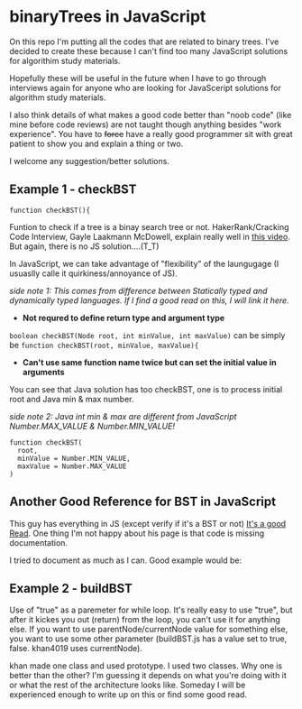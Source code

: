 # binaryTrees in JavaScript
On this repo I'm putting all the codes that are related to binary trees. 
I've decided to create these because I can't find too many JavaScript solutions for algorithim study materials. 

Hopefully these will be useful in the future when I have to go through interviews again for anyone who are looking for JavaSceript solutions for algorithm study materials.   

I also think details of what makes a good code better than "noob code" (like mine before code reviews) are not taught though anything besides "work experience".  You have to ~~force~~ have a really good programmer sit with great patient to show you and explain a thing or two. 

I welcome any suggestion/better solutions. 

## Example 1 - checkBST
```
function checkBST(){
```
Funtion to check if a tree is a binay search tree or not. 
HakerRank/Cracking Code Interview, Gayle Laakmann McDowell, explain really well in [this video](https://www.youtube.com/watch?time_continue=4&v=i_Q0v_Ct5lY). But again, there is no JS solution....(T_T)

In JavaScript, we can take advantage of "flexibility" of the laungugage (I usuaslly calle it quirkiness/annoyance of JS).

*side note 1: This comes from difference between Statically typed and dynamically typed languages. If I find a good read on this, I will link it here.*

- **Not requred to define return type and argument type**

```boolean checkBST(Node root, int minValue, int maxValue)```
can be simply be ```function checkBST(root, minValue, maxValue){ ```

 - **Can't use same function name twice but can set the initial value in arguments**

You can see that Java solution has too checkBST, one is to process initial root and Java min & max number. 

*side note 2: Java int min & max are different from JavaScript Number.MAX_VALUE & Number.MIN_VALUE!* 

``` 
function checkBST(
  root,
  minValue = Number.MIN_VALUE,
  maxValue = Number.MAX_VALUE
) 
```
## Another Good Reference for BST in JavaScript
This guy has everything in JS (except verify if it's a BST or not) [It's a good Read](https://khan4019.github.io/front-end-Interview-Questions/bst.html). One thing I'm not happy about his page is that code is missing documentation. 

I tried to document as much as I can.  Good example would be:
## Example 2 - buildBST
Use of "true" as a paremeter for while loop. It's really easy to use "true", but after it kickes you out (return) from the loop, you can't use it for anything else. If you want to use parentNode/currentNode value for something else, you want to use some other parameter (buildBST.js has a value set to true, false. khan4019 uses currentNode).

khan made one class and used prototype. I used two classes. Why one is better than the other? I'm guessing it depends on what you're doing with it or what the rest of the architecture looks like.  Someday I will be experienced enough to write up on this or find some good read. 
